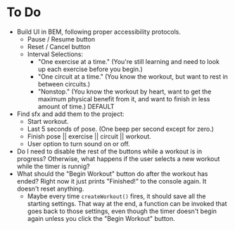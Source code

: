 # To Do

- Build UI in BEM, following proper accessibility protocols.
  - Pause / Resume button
  - Reset / Cancel button
  - Interval Selections:
    - "One exercise at a time."  (You're still learning and need to look up each exercise before you begin.)
    - "One circuit at a time."  (You know the workout, but want to rest in between circuits.)
    - "Nonstop."  (You know the workout by heart, want to get the maximum physical benefit from it, and want to finish in less amount of time.) DEFAULT
- Find sfx and add them to the project:
  - Start workout.
  - Last 5 seconds of pose. (One beep per second except for zero.)
  - Finish pose || exercise || circuit || workout.
  - User option to turn sound on or off.
- Do I need to disable the rest of the buttons while a workout is in progress? Otherwise, what happens if the user selects a new workout while the timer is runnig?
- What should the "Begin Workout" button do after the workout has ended? Right now it just prints "Finished!" to the console again. It doesn't reset anything.
  - Maybe every time `createWorkout()` fires, it should save all the starting settings. That way at the end, a function can be invoked that goes back to those settings, even though the timer doesn't begin again unless you click the "Begin Workout" button.
